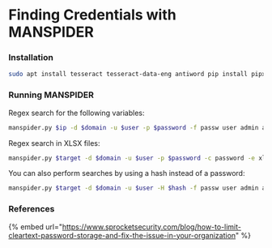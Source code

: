 # Finding Credentials with MANSPIDER

### Installation

```bash
sudo apt install tesseract tesseract-data-eng antiword pip install pipx pipx install man-spider
```

### Running MANSPIDER

Regex search for the following variables:

```bash
manspider.py $ip -d $domain -u $user -p $password -f passw user admin account network login logon cred
```

Regex search in XLSX files:

```bash
manspider.py $target -d $domain -u $user -p $password -c password -e xlsx
```

You can also perform searches by using a hash instead of a password:

```bash
manspider.py $target -d $domain -u $user -H $hash -f passw user admin account network login logon cred
```

### References

{% embed url="https://www.sprocketsecurity.com/blog/how-to-limit-cleartext-password-storage-and-fix-the-issue-in-your-organization" %}
